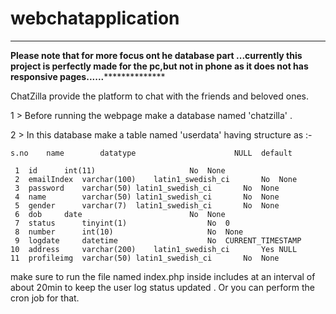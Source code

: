 # webchatapplication


********************************************************************************************************
**********Please note that for more focus ont he database part ...currently this project is perfectly made for the pc,but not in phone as it does not has responsive pages......************************

ChatZilla provide the platform to chat with the friends and beloved ones.

1 > Before running the webpage make a database named 'chatzilla' .

2 > In this database make a table named 'userdata' having structure as :-

	s.no 	name 		datatype				      NULL 	default
 	
 	 1	id		int(11)						No	None	
	 2	emailIndex	varchar(100)	latin1_swedish_ci		No	None
	 3	password	varchar(50)	latin1_swedish_ci		No	None		
	 4	name		varchar(50)	latin1_swedish_ci		No	None		
	 5	gender		varchar(7)	latin1_swedish_ci		No	None		
	 6	dob		date						No	None		
	 7	status		tinyint(1)					No	0			
	 8	number		int(10)						No	None			
	 9	logdate		datetime					No	CURRENT_TIMESTAMP		
	10	address		varchar(200)	latin1_swedish_ci		Yes	NULL		
	11	profileimg	varchar(50)	latin1_swedish_ci		No	None		
	
make sure to run the file named index.php inside includes at an interval of about 20min to keep the user log status updated .
Or you can perform the cron job for that.






